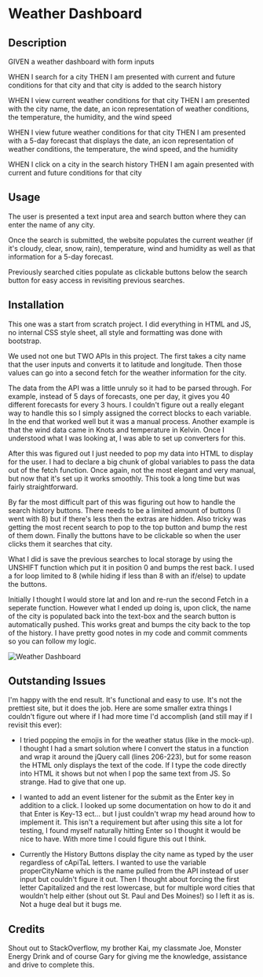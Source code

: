 # Weather Dashboard

## Description

GIVEN a weather dashboard with form inputs

WHEN I search for a city
THEN I am presented with current and future conditions for that city and that city is added to the search history

WHEN I view current weather conditions for that city
THEN I am presented with the city name, the date, an icon representation of weather conditions, the temperature, the humidity, and the wind speed

WHEN I view future weather conditions for that city
THEN I am presented with a 5-day forecast that displays the date, an icon representation of weather conditions, the temperature, the wind speed, and the humidity

WHEN I click on a city in the search history
THEN I am again presented with current and future conditions for that city

## Usage

The user is presented a text input area and search button where they can enter the name of any city.

Once the search is submitted, the website populates the current weather (if it's cloudy, clear, snow, rain), temperature, wind and humidity as well as that information for a 5-day forecast.

Previously searched cities populate as clickable buttons below the search button for easy access in revisiting previous searches.

## Installation

This one was a start from scratch project.  I did everything in HTML and JS, no internal CSS style sheet, all style and formatting was done with bootstrap.

We used not one but TWO APIs in this project.  The first takes a city name that the user inputs and converts it to latitude and longitude.  Then those values can go into a second fetch for the weather information for the city.

The data from the API was a little unruly so it had to be parsed through.  For example, instead of 5 days of forecasts, one per day, it gives you 40 different forecasts for every 3 hours.  I couldn't figure out a really elegant way to handle this so I simply assigned the correct blocks to each variable.  In the end that worked well but it was a manual process.  Another example is that the wind data came in Knots and temperature in Kelvin.  Once I understood what I was looking at, I was able to set up converters for this.

After this was figured out I just needed to pop my data into HTML to display for the user.  I had to declare a big chunk of global variables to pass the data out of the fetch function.  Once again, not the most elegant and very manual, but now that it's set up it works smoothly.  This took a long time but was fairly straightforward.

By far the most difficult part of this was figuring out how to handle the search history buttons.  There needs to be a limited amount of buttons (I went with 8) but if there's less then the extras are hidden.  Also tricky was getting the most recent search to pop to the top button and bump the rest of them down.  Finally the buttons have to be clickable so when the user clicks them it searches that city.

What I did is save the previous searches to local storage by using the UNSHIFT function which put it in position 0 and bumps the rest back.  I used a for loop limited to 8 (while hiding if less than 8 with an if/else) to update the buttons.

Initially I thought I would store lat and lon and re-run the second Fetch in a seperate function.  However what I ended up doing is, upon click, the name of the city is populated back into the text-box and the search button is automatically pushed.  This works great and bumps the city back to the top of the history.  I have pretty good notes in my code and commit comments so you can follow my logic.

![Weather Dashboard](https://github.com/tylerpeterson8791/weather-dashboard/assets/75902133/52203957-1546-4025-8c3a-01f1b37cb891)

## Outstanding Issues
I'm happy with the end result.  It's functional and easy to use.  It's not the prettiest site, but it does the job.  Here are some smaller extra things I couldn't figure out where if I had more time I'd accomplish (and still may if I revisit this ever):

- I tried popping the emojis in for the weather status (like in the mock-up). I thought I had a smart solution where I convert the status in a function and wrap it around the jQuery call (lines 206-223), but for some reason the HTML only displays the text of the code. If I type the code directly into HTML it shows but not when I pop the same text from JS. So strange. Had to give that one up.

- I wanted to add an event listener for the submit as the Enter key in addition to a click. I looked up some documentation on how to do it and that Enter is Key-13 ect... but I just couldn't wrap my head around how to implement it. This isn't a requirement but after using this site a lot for testing, I found myself naturally hitting Enter so I thought it would be nice to have. With more time I could figure this out I think.


- Currently the History Buttons display the city name as typed by the user regardless of cApiTaL letters. I wanted to use the variable properCityName which is the name pulled from the API instead of user input but couldn't figure it out. Then I thought about forcing the first letter Capitalized and the rest lowercase, but for multiple word cities that wouldn't help either (shout out St. Paul and Des Moines!) so I left it as is. Not a huge deal but it bugs me.

## Credits
Shout out to StackOverflow, my brother Kai, my classmate Joe, Monster Energy Drink and of course Gary for giving me the knowledge, assistance and drive to complete this.
